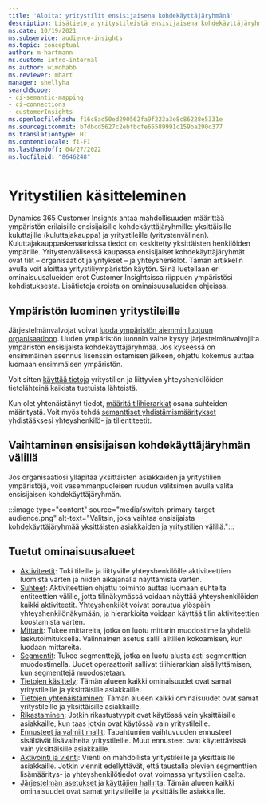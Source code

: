 ```yaml
---
title: 'Aloita: yritystilit ensisijaisena kohdekäyttäjäryhmänä'
description: Lisätietoja yritystileistä ensisijaisena kohdekäyttäjäryhmänä Dynamics 365 Customer Insights.
ms.date: 10/19/2021
ms.subservice: audience-insights
ms.topic: conceptual
author: m-hartmann
ms.custom: intro-internal
ms.author: wimohabb
ms.reviewer: mhart
manager: shellyha
searchScope:
- ci-semantic-mapping
- ci-connections
- customerInsights
ms.openlocfilehash: f16c8ad50ed290562fa9f223a3e8c86228e5331e
ms.sourcegitcommit: b7dbcd5627c2ebfbcfe65589991c159ba290d377
ms.translationtype: HT
ms.contentlocale: fi-FI
ms.lasthandoff: 04/27/2022
ms.locfileid: "8646248"
---
```

# <a name="work-with-business-accounts"></a>Yritystilien käsitteleminen

Dynamics 365 Customer Insights antaa mahdollisuuden määrittää ympäristön erilaisille ensisijaisille kohdekäyttäjäryhmille: yksittäisille kuluttajille (kuluttajakauppa) ja yritystileille (yritystenvälinen). Kuluttajakauppaskenaarioissa tiedot on keskitetty yksittäisten henkilöiden ympärille. Yritystenvälisessä kaupassa ensisijaiset kohdekäyttäjäryhmät ovat tilit – organisaatiot ja yritykset – ja yhteyshenkilöt. Tämän artikkelin avulla voit aloittaa yritystiliympäristön käytön. Siinä luetellaan eri ominaisuusalueiden erot Customer Insightsissa riippuen ympäristösi kohdistuksesta. Lisätietoja eroista on ominaisuusalueiden ohjeissa. 

## <a name="create-an-environment-for-business-accounts"></a>Ympäristön luominen yritystileille

Järjestelmänvalvojat voivat [luoda ympäristön aiemmin luotuun organisaatioon](create-environment.md). Uuden ympäristön luonnin vaihe kysyy järjestelmänvalvojilta ympäristön ensisijaista kohdekäyttäjäryhmää. Jos kyseessä on ensimmäinen asennus lisenssin ostamisen jälkeen, ohjattu kokemus auttaa luomaan ensimmäisen ympäristön.

Voit sitten [käyttää tietoja](data-sources.md) yritystilien ja liittyvien yhteyshenkilöiden tietolähteinä kaikista tuetuista lähteistä.

Kun olet yhtenäistänyt tiedot, [määritä tilihierarkiat](relationships.md#set-up-account-hierarchies) osana suhteiden määritystä. Voit myös tehdä [semanttiset yhdistämismääritykset](semantic-mappings.md) yhdistääksesi yhteyshenkilö- ja tilientiteetit. 

## <a name="switch-between-primary-target-audience"></a>Vaihtaminen ensisijaisen kohdekäyttäjäryhmän välillä

Jos organisaatiosi ylläpitää yksittäisten asiakkaiden ja yritystilien ympäristöjä, voit vasemmanpuoleisen ruudun valitsimen avulla valita ensisijaisen kohdekäyttäjäryhmän.

:::image type="content" source="media/switch-primary-target-audience.png" alt-text="Valitsin, joka vaihtaa ensisijaista kohdekäyttäjäryhmää yksittäisten asiakkaiden ja yritystilien välillä.":::

## <a name="supported-feature-areas"></a>Tuetut ominaisuusalueet

- [Aktiviteetit](activities.md): Tuki tileille ja liittyville yhteyshenkilöille aktiviteettien luomista varten ja niiden aikajanalla näyttämistä varten.
- [Suhteet](relationships.md): Aktiviteettien ohjattu toiminto auttaa luomaan suhteita entiteettien välille, jotta tilinäkymässä voidaan näyttää yhteyshenkilöiden kaikki aktiviteetit. Yhteyshenkilöt voivat porautua ylöspäin yhteyshenkilönäkymään, ja hierarkioita voidaan käyttää tilin aktiviteettien koostamista varten.
- [Mittarit](measures.md): Tukee mittareita, jotka on luotu mittarin muodostimella yhdellä laskutoimituksella. Valinnainen asetus sallii alitilien kokoamisen, kun luodaan mittareita.
- [Segmentit](segments.md): Tukee segmenttejä, jotka on luotu alusta asti segmenttien muodostimella. Uudet operaattorit sallivat tilihierarkian sisällyttämisen, kun segmenttejä muodostetaan.
- [Tietojen käsittely](data-sources.md): Tämän alueen kaikki ominaisuudet ovat samat yritystileille ja yksittäisille asiakkaille.
- [Tietojen yhtenäistäminen](data-unification.md): Tämän alueen kaikki ominaisuudet ovat samat yritystileille ja yksittäisille asiakkaille.
- [Rikastaminen](enrichment-hub.md): Jotkin rikastustyypit ovat käytössä vain yksittäisille asiakkaille, kun taas jotkin ovat käytössä vain yritystileille.
- [Ennusteet ja valmiit mallit](predictions-overview.md): Tapahtumien vaihtuvuuden ennusteet sisältävät lisävaiheita yritystileille. Muut ennusteet ovat käytettävissä vain yksittäisille asiakkaille.
- [Aktivointi ja vienti](export-destinations.md): Vienti on mahdollista yritystileille ja yksittäisille asiakkaille. Jotkin viennit edellyttävät, että taustalla olevien segmenttien lisämääritys- ja yhteyshenkilötiedot ovat voimassa yritystilien osalta.
- [Järjestelmän asetukset](system.md) ja [käyttäjien hallinta](permissions.md): Tämän alueen kaikki ominaisuudet ovat samat yritystileille ja yksittäisille asiakkaille.

